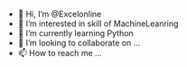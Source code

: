 - 👋 Hi, I’m @Excelonline
- 👀 I’m interested in skill of MachineLeanring
- 🌱 I’m currently learning Python
- 💞️ I’m looking to collaborate on ...
- 📫 How to reach me ...

<!---
Excelonline/Excelonline is a ✨ special ✨ repository because its `README.md` (this file) appears on your GitHub profile.
You can click the Preview link to take a look at your changes.
--->
